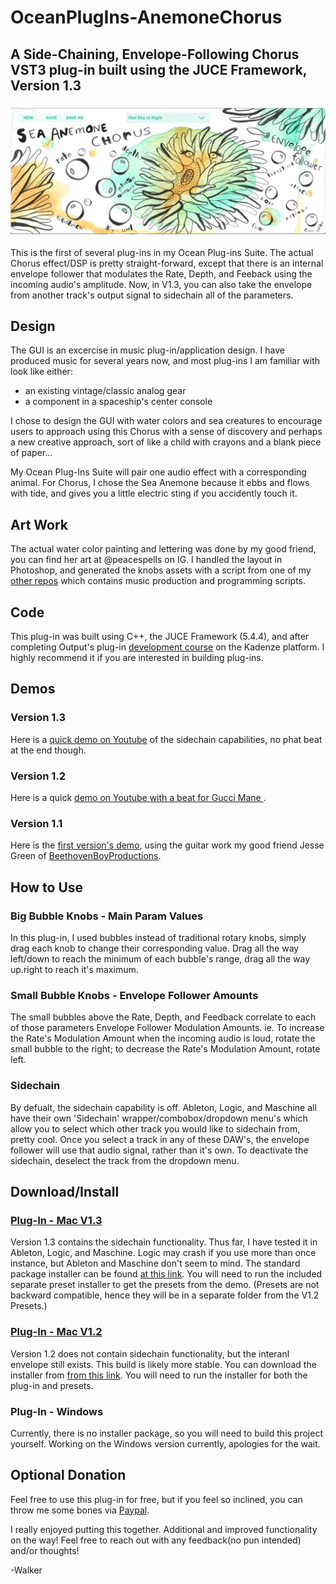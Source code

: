 # OceanPlugIns-AnemoneChorus
## A Side-Chaining, Envelope-Following Chorus VST3 plug-in built using the JUCE Framework, Version 1.3

### ![alt text](GUI_export_081419.png)  

This is the first of several plug-ins in my Ocean Plug-ins Suite.  The actual Chorus effect/DSP is pretty straight-forward, except that there is an internal envelope follower that modulates the Rate, Depth, and Feeback using the incoming audio's amplitude.  Now, in V1.3, you can also take the envelope from another track's output signal to sidechain all of the parameters.


## Design
The GUI is an excercise in music plug-in/application design.  I have produced music for several years now, and most plug-ins I am familiar with look like either:
- an existing vintage/classic analog gear
- a component in a spaceship's center console

I chose to design the GUI with water colors and sea creatures to encourage users to approach using this Chorus with a sense of discovery and perhaps a new creative approach, sort of like a child with crayons and a blank piece of paper... 

My Ocean Plug-Ins Suite will pair one audio effect with a corresponding animal.  For Chorus, I chose the Sea Anemone because it ebbs and flows with tide, and gives you a little electric sting if you accidently touch it.


## Art Work
The actual water color painting and lettering was done by my good friend, you can find her art at @peacespells on IG.  I handled the layout in Photoshop, and generated the knobs assets with a script from one of my [other repos](https://github.com/walkerdavis/producerpy) which contains music production and programming scripts.

## Code
This plug-in was built using C++, the JUCE Framework (5.4.4), and after completing Output's plug-in [development course](https://www.kadenze.com/programs/output-teaches-creating-audio-plugins-with-c-and-juce) on the Kadenze platform.  I highly recommend it if you are interested in building plug-ins.

## Demos
### Version 1.3
Here is a [quick demo on Youtube](https://www.youtube.com/watch?v=LeRMASbzmJU) of the sidechain capabilities, no phat beat at the end though.

### Version 1.2
Here is a quick [demo on Youtube with a beat for Gucci Mane ](https://www.youtube.com/watch?v=LJsQY65ch7w). 

### Version 1.1
 Here is the [first version's demo](https://www.youtube.com/watch?v=-dZqQYZgTmo), using the guitar work my good friend Jesse Green of [BeethovenBoyProductions](https://www.youtube.com/beethovenboyproductions).

## How to Use
### Big Bubble Knobs - Main Param Values
In this plug-in, I used bubbles instead of traditional rotary knobs, simply drag each knob to change their corresponding value.  Drag all the way left/down to reach the minimum of each bubble's range, drag all the way up.right to reach it's maximum.

### Small Bubble Knobs - Envelope Follower Amounts
The small bubbles above the Rate, Depth, and Feedback correlate to each of those parameters Envelope Follower Modulation Amounts.  ie. To increase the Rate's Modulation Amount when the incoming audio is loud, rotate the small bubble to the right; to decrease the Rate's Modulation Amount, rotate left.

### Sidechain
By defualt, the sidechain capability is off.  Ableton, Logic, and Maschine all have their own 'Sidechain' wrapper/combobox/dropdown menu's which allow you to select which other track you would like to sidechain from, pretty cool.  Once you select a track in any of these DAW's, the envelope follower will use that audio signal, rather than it's own.  To deactivate the sidechain, deselect the track from the dropdown menu.


## Download/Install
### [Plug-In - Mac V1.3](https://drive.google.com/drive/folders/1r7dEzZ_A_SRDSarmNiLPe2gZOQsYnl8M?usp=sharing)
Version 1.3 contains the sidechain functionality.  Thus far, I have tested it in Ableton, Logic, and Maschine.  Logic may crash if you use more than once instance, but Ableton and Maschine don't seem to mind.  The standard package installer can be found [at this link](https://drive.google.com/drive/folders/1r7dEzZ_A_SRDSarmNiLPe2gZOQsYnl8M?usp=sharing).  You will need to run the included separate preset installer to get the presets from the demo.  (Presets are not backward compatible, hence they will be in a separate folder from the V1.2 Presets.)

### [Plug-In - Mac V1.2](https://drive.google.com/file/d/1Hr0fGx76i_AV3_Gip6V4qVAmj8AZ7G4o/view?usp=sharing)
Version 1.2 does not contain sidechain functionality, but the interanl envelope still exists.  This build is likely more stable.  You can download the installer from [from this link](https://drive.google.com/file/d/1Hr0fGx76i_AV3_Gip6V4qVAmj8AZ7G4o/view?usp=sharing).  You will need to run the installer for both the plug-in and presets.

### Plug-In - Windows
Currently, there is no installer package, so you will need to build this project yourself.  Working on the Windows version currently, apologies for the wait.


## Optional Donation
Feel free to use this plug-in for free, but if you feel so inclined, you can throw me some bones via [Paypal](https://paypal.me/2076la?locale.x=en_US).

I really enjoyed putting this together.  Additional and improved functionality on the way!  Feel free to reach out with any feedback(no pun intended) and/or thoughts!

-Walker
